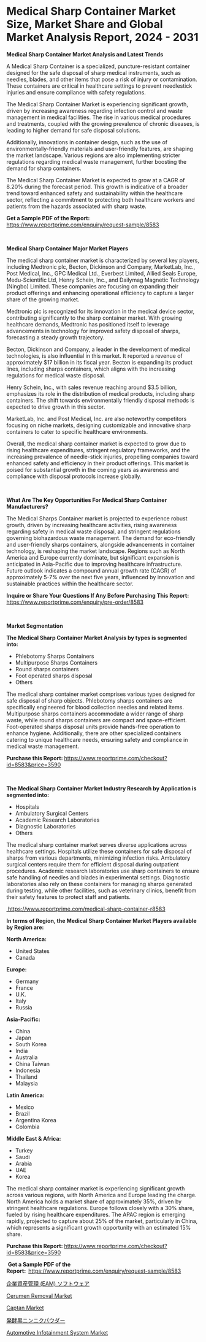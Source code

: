 <p><h1>Medical Sharp Container Market Size, Market Share and Global Market Analysis Report, 2024 - 2031</h1></p><p><strong>Medical Sharp Container Market Analysis and Latest Trends</strong></p>
<p><p>A Medical Sharp Container is a specialized, puncture-resistant container designed for the safe disposal of sharp medical instruments, such as needles, blades, and other items that pose a risk of injury or contamination. These containers are critical in healthcare settings to prevent needlestick injuries and ensure compliance with safety regulations.</p><p>The Medical Sharp Container Market is experiencing significant growth, driven by increasing awareness regarding infection control and waste management in medical facilities. The rise in various medical procedures and treatments, coupled with the growing prevalence of chronic diseases, is leading to higher demand for safe disposal solutions. </p><p>Additionally, innovations in container design, such as the use of environmentally-friendly materials and user-friendly features, are shaping the market landscape. Various regions are also implementing stricter regulations regarding medical waste management, further boosting the demand for sharp containers.</p><p>The Medical Sharp Container Market is expected to grow at a CAGR of 8.20% during the forecast period. This growth is indicative of a broader trend toward enhanced safety and sustainability within the healthcare sector, reflecting a commitment to protecting both healthcare workers and patients from the hazards associated with sharp waste.</p></p>
<p><strong>Get a Sample PDF of the Report:&nbsp;</strong> <a href="https://www.reportprime.com/enquiry/request-sample/8583">https://www.reportprime.com/enquiry/request-sample/8583</a></p>
<p>&nbsp;</p>
<p><strong>Medical Sharp Container Major Market Players</strong></p>
<p><p>The medical sharp container market is characterized by several key players, including Medtronic plc, Becton, Dickinson and Company, MarketLab, Inc., Post Medical, Inc., GPC Medical Ltd., Everbest Limited, Allied Seals Europe, Medu-Scientific Ltd, Henry Schein, Inc., and Dailymag Magnetic Technology (Ningbo) Limited. These companies are focusing on expanding their product offerings and enhancing operational efficiency to capture a larger share of the growing market.</p><p>Medtronic plc is recognized for its innovation in the medical device sector, contributing significantly to the sharp container market. With growing healthcare demands, Medtronic has positioned itself to leverage advancements in technology for improved safety disposal of sharps, forecasting a steady growth trajectory.</p><p>Becton, Dickinson and Company, a leader in the development of medical technologies, is also influential in this market. It reported a revenue of approximately $17 billion in its fiscal year. Becton is expanding its product lines, including sharps containers, which aligns with the increasing regulations for medical waste disposal.</p><p>Henry Schein, Inc., with sales revenue reaching around $3.5 billion, emphasizes its role in the distribution of medical products, including sharp containers. The shift towards environmentally friendly disposal methods is expected to drive growth in this sector.</p><p>MarketLab, Inc. and Post Medical, Inc. are also noteworthy competitors focusing on niche markets, designing customizable and innovative sharp containers to cater to specific healthcare environments. </p><p>Overall, the medical sharp container market is expected to grow due to rising healthcare expenditures, stringent regulatory frameworks, and the increasing prevalence of needle-stick injuries, propelling companies toward enhanced safety and efficiency in their product offerings. This market is poised for substantial growth in the coming years as awareness and compliance with disposal protocols increase globally.</p></p>
<p>&nbsp;</p>
<p><strong>What Are The Key Opportunities For Medical Sharp Container Manufacturers?</strong></p>
<p><p>The Medical Sharps Container market is projected to experience robust growth, driven by increasing healthcare activities, rising awareness regarding safety in medical waste disposal, and stringent regulations governing biohazardous waste management. The demand for eco-friendly and user-friendly sharps containers, alongside advancements in container technology, is reshaping the market landscape. Regions such as North America and Europe currently dominate, but significant expansion is anticipated in Asia-Pacific due to improving healthcare infrastructure. Future outlook indicates a compound annual growth rate (CAGR) of approximately 5-7% over the next five years, influenced by innovation and sustainable practices within the healthcare sector.</p></p>
<p><strong>Inquire or Share Your Questions If Any Before Purchasing This Report:</strong> <a href="https://www.reportprime.com/enquiry/pre-order/8583">https://www.reportprime.com/enquiry/pre-order/8583</a></p>
<p>&nbsp;</p>
<p><strong>Market Segmentation</strong></p>
<p><strong>The Medical Sharp Container Market Analysis by types is segmented into:</strong></p>
<p><ul><li>Phlebotomy Sharps Containers</li><li>Multipurpose Sharps Containers</li><li>Round sharps containers</li><li>Foot operated sharps disposal</li><li>Others</li></ul></p>
<p><p>The medical sharp container market comprises various types designed for safe disposal of sharp objects. Phlebotomy sharps containers are specifically engineered for blood collection needles and related items. Multipurpose sharps containers accommodate a wider range of sharp waste, while round sharps containers are compact and space-efficient. Foot-operated sharps disposal units provide hands-free operation to enhance hygiene. Additionally, there are other specialized containers catering to unique healthcare needs, ensuring safety and compliance in medical waste management.</p></p>
<p><strong>Purchase this Report:&nbsp;</strong><a href="https://www.reportprime.com/checkout?id=8583&price=3590">https://www.reportprime.com/checkout?id=8583&price=3590</a></p>
<p>&nbsp;</p>
<p><strong>The Medical Sharp Container Market Industry Research by Application is segmented into:</strong></p>
<p><ul><li>Hospitals</li><li>Ambulatory Surgical Centers</li><li>Academic Research Laboratories</li><li>Diagnostic Laboratories</li><li>Others</li></ul></p>
<p><p>The medical sharp container market serves diverse applications across healthcare settings. Hospitals utilize these containers for safe disposal of sharps from various departments, minimizing infection risks. Ambulatory surgical centers require them for efficient disposal during outpatient procedures. Academic research laboratories use sharp containers to ensure safe handling of needles and blades in experimental settings. Diagnostic laboratories also rely on these containers for managing sharps generated during testing, while other facilities, such as veterinary clinics, benefit from their safety features to protect staff and patients.</p></p>
<p><a href="https://www.reportprime.com/medical-sharp-container-r8583">&nbsp;https://www.reportprime.com/medical-sharp-container-r8583</a></p>
<p><strong>In terms of Region, the Medical Sharp Container Market Players available by Region are:</strong></p>
<p>
    <p> <strong> North America: </strong>
        <ul>
            <li>United States</li>
            <li>Canada</li>
        </ul>
        </p> 
    <p> <strong> Europe: </strong>
        <ul>
            <li>Germany</li>
            <li>France</li>
            <li>U.K.</li>
            <li>Italy</li>
            <li>Russia</li>
        </ul>
        </p> 
    <p> <strong> Asia-Pacific: </strong>
        <ul>
            <li>China</li>
            <li>Japan</li>
            <li>South Korea</li>
            <li>India</li>
            <li>Australia</li>
            <li>China Taiwan</li>
            <li>Indonesia</li>
            <li>Thailand</li>
            <li>Malaysia</li>
        </ul>
        </p> 
    <p> <strong> Latin America: </strong>
        <ul>
            <li>Mexico</li>
            <li>Brazil</li>
            <li>Argentina Korea</li>
            <li>Colombia</li>
        </ul>
        </p> 
    <p> <strong> Middle East & Africa: </strong>
        <ul>
            <li>Turkey</li>
            <li>Saudi</li>
            <li>Arabia</li>
            <li>UAE</li>
            <li>Korea</li>
        </ul>
    </p>
    </p>
<p><p>The medical sharp container market is experiencing significant growth across various regions, with North America and Europe leading the charge. North America holds a market share of approximately 35%, driven by stringent healthcare regulations. Europe follows closely with a 30% share, fueled by rising healthcare expenditures. The APAC region is emerging rapidly, projected to capture about 25% of the market, particularly in China, which represents a significant growth opportunity with an estimated 15% share.</p></p>
<p><strong>Purchase this Report: </strong><a href="https://www.reportprime.com/checkout?id=8583&price=3590">https://www.reportprime.com/checkout?id=8583&price=3590</a></p>
<p>&nbsp;<strong>Get a Sample PDF of the Report:&nbsp;&nbsp;</strong><a href="https://www.reportprime.com/enquiry/request-sample/8583">https://www.reportprime.com/enquiry/request-sample/8583</a></p>
<p><strong></strong></p>
<p><p><a href="https://medium.com/@henriettemills1/enterprise-asset-management-eam-software-9fff5898518f">企業資産管理 (EAM) ソフトウェア</a></p><p><a href="https://www.linkedin.com/pulse/cerumen-removal-market-size-share-competitive-landscape-zhnwf?trackingId=awALH7RTQwOqbgdKl78Bow%3D%3D">Cerumen Removal Market</a></p><p><a href="https://issuu.com/reportprime-2/docs/captan-market-size-2030.pptx_b779ea6c4c2a6b">Captan Market</a></p><p><a href="https://github.com/lababdou/Market-Research-Report-List-6/blob/main/55881699525.md">発酵黒ニンニクパウダー</a></p><p><a href="https://medium.com/@scottroberts2661/this-report-aims-to-provide-a-comprehensive-presentation-of-the-global-market-for-automotive-9bbe3d5101a4">Automotive Infotainment System Market</a></p></p>